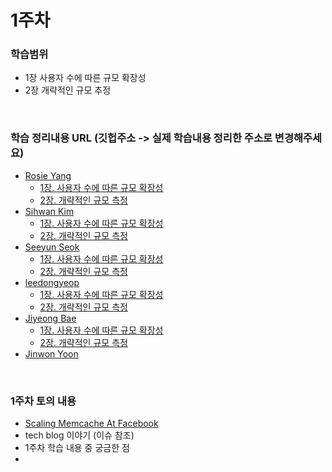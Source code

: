 # 1주차

### 학습범위
+ 1장 사용자 수에 따른 규모 확장성
+ 2장 개략적인 규모 추정

</br>

### 학습 정리내용 URL (깃헙주소 -> 실제 학습내용 정리한 주소로 변경해주세요)
+ [Rosie Yang](https://github.com/Ilpyo-Yang)
   - [1장. 사용자 수에 따른 규모 확장성](https://ilpyo-yang.github.io/cs/2023/04/13/CS_large_scale_system_design.html#1장-사용자-수에-따른-규모-확장성)
   - [2장. 개략적인 규모 측정](https://ilpyo-yang.github.io/cs/2023/04/13/CS_large_scale_system_design.html#2장-개략적인-규모-추정)
+ [Sihwan Kim](https://github.com/Kimsihwan)
   - [1장. 사용자 수에 따른 규모 확장성](https://ddare.tistory.com/19)
   - [2장. 개략적인 규모 측정](https://ddare.tistory.com/22)
+ [Seeyun Seok](https://github.com/seanee3670)
   - [1장. 사용자 수에 따른 규모 확장성](https://velog.io/@seanee3670/ch1-%EC%82%AC%EC%9A%A9%EC%9E%90-%EC%88%98%EC%97%90-%EB%94%B0%EB%A5%B8-%EA%B7%9C%EB%AA%A8-%ED%99%95%EC%9E%A5%EC%84%B1)
   - [2장. 개략적인 규모 측정](https://velog.io/@seanee3670/ch2-%EA%B0%9C%EB%9E%B5%EC%A0%81%EC%9D%B8-%EA%B7%9C%EB%AA%A8-%EC%B6%94%EC%A0%95)
+ [leedongyeop](https://github.com/2dongyeop)
   - [1장. 사용자 수에 따른 규모 확장성](https://www.notion.so/leedongyeop/1-fb34b782090a416a83c766810dd1adaa)
   - [2장. 개략적인 규모 측정](https://leedongyeop.notion.site/2-24d2f29c8f7c474e9de37ef5bd4b7123?pvs=4)
+ [Jiyeong Bae](https://github.com/fjiyt)
   - [1장. 사용자 수에 따른 규모 확장성](https://velog.io/@mar_f/1%EC%9E%A5.-%EC%82%AC%EC%9A%A9%EC%9E%90-%EC%88%98%EC%97%90-%EB%8B%A4%EB%A5%B8-%EA%B7%9C%EB%AA%A8-%ED%99%95%EC%9E%A5%EC%84%B1)
   - [2장. 개략적인 규모 측정](https://velog.io/@mar_f/2%EC%9E%A5.-%EA%B0%9C%EB%9E%B5%EC%A0%81%EC%9D%B8-%EA%B7%9C%EB%AA%A8-%EC%B6%94%EC%A0%95)
+ [Jinwon Yoon](https://jinwonyoon.notion.site/9b48dca7dd594f8ca24f56b00ac1735d?pvs=4)

</br>

### 1주차 토의 내용
+ [Scaling Memcache At Facebook](https://changhoi.kim/posts/database/scaling-memcache-at-facebook/)
+ tech blog 이야기 (이슈 참조)
+ 1주차 학습 내용 중 궁금한 점
+
